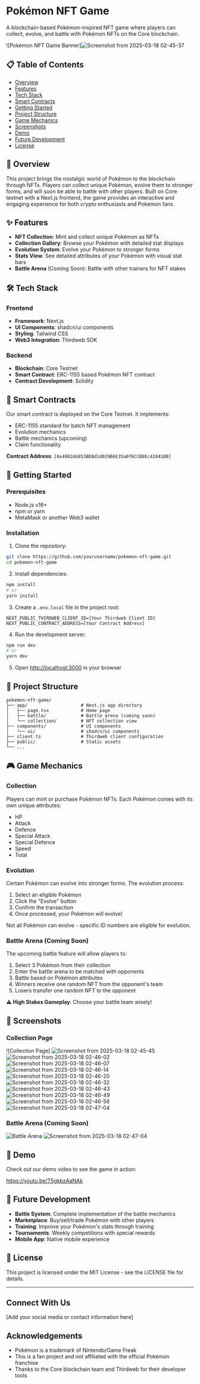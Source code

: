 # Pokémon NFT Game

A blockchain-based Pokémon-inspired NFT game where players can collect, evolve, and battle with Pokémon NFTs on the Core blockchain.

![Pokémon NFT Game Banner]![Screenshot from 2025-03-18 02-45-37](https://github.com/user-attachments/assets/44301383-8f9a-4146-8ef8-c35b752791af)


## 📋 Table of Contents

- [Overview](#overview)
- [Features](#features)
- [Tech Stack](#tech-stack)
- [Smart Contracts](#smart-contracts)
- [Getting Started](#getting-started)
- [Project Structure](#project-structure)
- [Game Mechanics](#game-mechanics)
- [Screenshots](#screenshots)
- [Demo](#demo)
- [Future Development](#future-development)
- [License](#license)

## 🌟 Overview

This project brings the nostalgic world of Pokémon to the blockchain through NFTs. Players can collect unique Pokémon, evolve them to stronger forms, and will soon be able to battle with other players. Built on Core testnet with a Next.js frontend, the game provides an interactive and engaging experience for both crypto enthusiasts and Pokémon fans.

## ✨ Features

- **NFT Collection**: Mint and collect unique Pokémon as NFTs
- **Collection Gallery**: Browse your Pokémon with detailed stat displays
- **Evolution System**: Evolve your Pokémon to stronger forms
- **Stats View**: See detailed attributes of your Pokémon with visual stat bars
- **Battle Arena** (Coming Soon): Battle with other trainers for NFT stakes

## 🛠️ Tech Stack

### Frontend
- **Framework**: Next.js
- **UI Components**: shadcn/ui components
- **Styling**: Tailwind CSS
- **Web3 Integration**: Thirdweb SDK

### Backend
- **Blockchain**: Core Testnet
- **Smart Contract**: ERC-1155 based Pokémon NFT contract
- **Contract Development**: Solidity

## 📝 Smart Contracts

Our smart contract is deployed on the Core Testnet. It implements:

- ERC-1155 standard for batch NFT management
- Evolution mechanics
- Battle mechanics (upcoming)
- Claim functionality

**Contract Address**: `[0x498246853BEBd1d029B6E35a0f6CCB8Ec428410B]`

## 🚀 Getting Started

### Prerequisites

- Node.js v16+ 
- npm or yarn
- MetaMask or another Web3 wallet

### Installation

1. Clone the repository:
```bash
git clone https://github.com/yourusername/pokemon-nft-game.git
cd pokemon-nft-game
```

2. Install dependencies:
```bash
npm install
# or
yarn install
```

3. Create a `.env.local` file in the project root:
```
NEXT_PUBLIC_THIRDWEB_CLIENT_ID=[Your Thirdweb Client ID]
NEXT_PUBLIC_CONTRACT_ADDRESS=[Your Contract Address]
```

4. Run the development server:
```bash
npm run dev
# or
yarn dev
```

5. Open [http://localhost:3000](http://localhost:3000) in your browser

## 📁 Project Structure

```
pokemon-nft-game/
├── app/                    # Next.js app directory
│   ├── page.tsx            # Home page
│   ├── battle/             # Battle arena (coming soon)
│   └── collection/         # NFT collection view
├── components/             # UI components
│   └── ui/                 # shadcn/ui components
├── client.ts               # Thirdweb client configuration
├── public/                 # Static assets
└── ...
```

## 🎮 Game Mechanics

### Collection

Players can mint or purchase Pokémon NFTs. Each Pokémon comes with its own unique attributes:
- HP
- Attack
- Defence
- Special Attack
- Special Defence
- Speed
- Total

### Evolution

Certain Pokémon can evolve into stronger forms. The evolution process:
1. Select an eligible Pokémon
2. Click the "Evolve" button
3. Confirm the transaction
4. Once processed, your Pokémon will evolve!

Not all Pokémon can evolve - specific ID numbers are eligible for evolution.

### Battle Arena (Coming Soon)

The upcoming battle feature will allow players to:
1. Select 3 Pokémon from their collection
2. Enter the battle arena to be matched with opponents
3. Battle based on Pokémon attributes
4. Winners receive one random NFT from the opponent's team
5. Losers transfer one random NFT to the opponent

**⚠️ High Stakes Gameplay**: Choose your battle team wisely!

## 📸 Screenshots

### Collection Page
![Collection Page]
![Screenshot from 2025-03-18 02-45-45](https://github.com/user-attachments/assets/1e1c124b-2c40-4b61-bd5e-b96cc7ef568c)
![Screenshot from 2025-03-18 02-46-02](https://github.com/user-attachments/assets/10afe0b0-ab26-4997-9f4a-7cb56e0c29fd)
![Screenshot from 2025-03-18 02-46-07](https://github.com/user-attachments/assets/b502c903-3d08-40fb-89ba-fdac40b6d730)
![Screenshot from 2025-03-18 02-46-14](https://github.com/user-attachments/assets/8505fd9f-5583-4733-b060-9c51af03c514)
![Screenshot from 2025-03-18 02-46-20](https://github.com/user-attachments/assets/7a243260-8cd5-4092-bbf2-d4af2e8f59d0)
![Screenshot from 2025-03-18 02-46-32](https://github.com/user-attachments/assets/47e66aa7-5630-4cac-9c67-cd6979d1e860)
![Screenshot from 2025-03-18 02-46-43](https://github.com/user-attachments/assets/b88b42f3-b6cd-4abd-9c65-4a466f438f46)
![Screenshot from 2025-03-18 02-46-49](https://github.com/user-attachments/assets/212d205b-3a78-47d3-b1f3-d915539eeabe)
![Screenshot from 2025-03-18 02-46-56](https://github.com/user-attachments/assets/f439d6e0-c2f6-47bb-92af-c3c32064e8e2)
![Screenshot from 2025-03-18 02-47-04](https://github.com/user-attachments/assets/f852a309-3387-4f3d-a0e6-8546c3c20c8c)





### Battle Arena (Coming Soon)
![Battle Arena](https://placeholder-for-battle-screenshot.png)
![Screenshot from 2025-03-18 02-47-04](https://github.com/user-attachments/assets/13459289-f248-4c4c-9a6f-c63a0f2035e0)


## 🎥 Demo

Check out our demo video to see the game in action:

https://youtu.be/T5gkbzAaNAk

## 🔮 Future Development

- **Battle System**: Complete implementation of the battle mechanics
- **Marketplace**: Buy/sell/trade Pokémon with other players
- **Training**: Improve your Pokémon's stats through training
- **Tournaments**: Weekly competitions with special rewards
- **Mobile App**: Native mobile experience

## 📄 License

This project is licensed under the MIT License - see the LICENSE file for details.

---

## Connect With Us

[Add your social media or contact information here]

## Acknowledgements

- Pokémon is a trademark of Nintendo/Game Freak
- This is a fan project and not affiliated with the official Pokémon franchise
- Thanks to the Core blockchain team and Thirdweb for their developer tools
